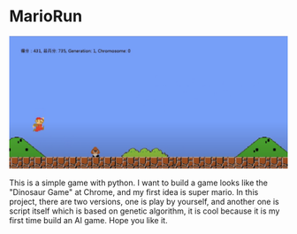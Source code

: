 # MarioRun

![Photo](https://github.com/Takuyatsai/MarioRun/blob/main/image/Photo.png)

This is a simple game with python. I want to build a game looks like the "Dinosaur Game" at Chrome, and my first idea is super 
mario.
In this project, there are two versions, one is play by yourself, and another one is script itself which is based on genetic 
algorithm, it is cool because it is my first time build an AI game. Hope you like it.

